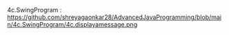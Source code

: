 4c.SwingProgram : https://github.com/shreyagaonkar28/AdvancedJavaProgramming/blob/main/4c.SwingProgram/4c.displayamessage.png
